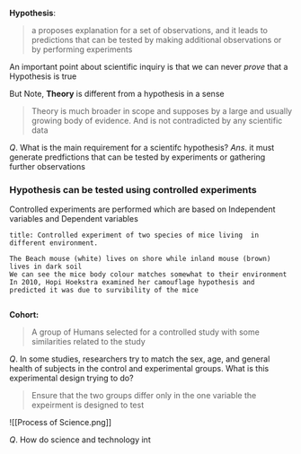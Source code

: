 **Hypothesis**:
> a proposes explanation for a set of observations, and it leads to predictions that can be tested by making additional observations or by performing experiments

An important point about scientific inquiry is that we can never *prove* that a Hypothesis is true

But Note, **Theory** is different from a hypothesis in a sense
> Theory is much broader in scope and supposes by a large and usually growing body of evidence.
> And is not contradicted by any scientific data

$Q.$ What is the main requirement for a scientifc hypothesis?
$Ans.$   it must generate predfictions that can be tested by experiments 
          or gathering further observations


### Hypothesis can be tested using controlled experiments

Controlled experiments are performed which are based on Independent variables and Dependent variables

```ad-note
title: Controlled experiment of two species of mice living  in different environment.

The Beach mouse (white) lives on shore while inland mouse (brown) lives in dark soil
We can see the mice body colour matches somewhat to their environment
In 2010, Hopi Hoekstra examined her camouflage hypothesis and predicted it was due to survibility of the mice


```

**Cohort:**
> A group of Humans selected for a controlled study with some similarities related to the study


$Q.$ In some studies, researchers try to match the sex, age, and general health of subjects in the control and experimental groups. What is this experimental design trying to do?

> Ensure that the two groups differ only in the one variable the expeirment is designed to test



![[Process of Science.png]]

$Q.$ How do science and technology int